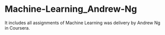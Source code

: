 # Machine-Learning_Andrew-Ng
It includes all assignments of Machine Learning was delivery by Andrew Ng in Coursera.

